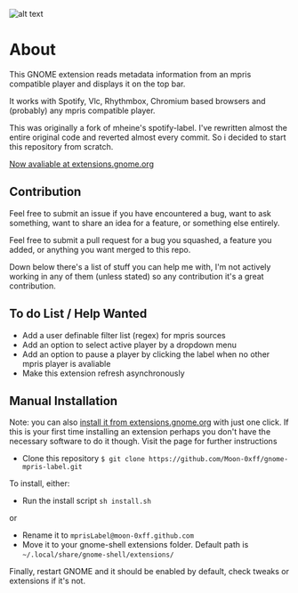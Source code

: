 ![alt text](https://github.com/Moon-0xff/gnome-mpris-label/raw/main/screenshot.png "extension screenshot")

# About
This GNOME extension reads metadata information from an mpris compatible player and displays it on the top bar.

It works with Spotify, Vlc, Rhythmbox, Chromium based browsers and (probably) any mpris compatible player.

This was originally a fork of mheine's spotify-label. I've rewritten almost the entire original code and reverted almost every commit. So i decided to start this repository from scratch.

[Now avaliable at extensions.gnome.org](https://extensions.gnome.org/extension/4928/mpris-label)

## Contribution

Feel free to submit an issue if you have encountered a bug, want to ask something, want to share an idea for a feature, or something else entirely.

Feel free to submit a pull request for a bug you squashed, a feature you added, or anything you want merged to this repo.

Down below there's a list of stuff you can help me with, I'm not actively working in any of them (unless stated) so any contribution it's a great contribution.

## To do List / Help Wanted

- Add a user definable filter list (regex) for mpris sources
- Add an option to select active player by a dropdown menu
- Add an option to pause a player by clicking the label when no other mpris player is avaliable
- Make this extension refresh asynchronously

## Manual Installation
Note: you can also [install it from extensions.gnome.org](https://extensions.gnome.org/extension/4928/mpris-label) with just one click. If this is your first time installing an extension perhaps you don't have the necessary software to do it though. Visit the page for further instructions

- Clone this repository `$ git clone https://github.com/Moon-0xff/gnome-mpris-label.git`

To install, either:
- Run the install script `sh install.sh`

or

- Rename it to `mprisLabel@moon-0xff.github.com`
- Move it to your gnome-shell extensions folder. Default path is `~/.local/share/gnome-shell/extensions/`

Finally, restart GNOME and it should be enabled by default, check tweaks or extensions if it's not.


